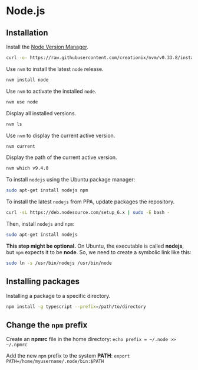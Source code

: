 Node.js
=======


Installation
--------------------------------------------------

Install the [Node Version Manager](https://github.com/creationix/nvm).

```sh
curl -o- https://raw.githubusercontent.com/creationix/nvm/v0.33.8/install.sh | bash
```

Use `nvm` to install the latest `node` release.

```sh
nvm install node
```

Use `nvm` to activate the installed `node`.

```sh
nvm use node
```

Display all installed versions.

```sh
nvm ls
```

Use `nvm` to display the current active version.

```sh
nvm current
```

Display the path of the current active version.

```sh
nvm which v9.4.0
```


To install `nodejs` using the Ubuntu package manager:

```sh
sudo apt-get install nodejs npm
```

To install the latest `nodejs` from PPA, update packages the repository.

```sh
curl -sL https://deb.nodesource.com/setup_6.x | sudo -E bash -
```

Then, install `nodejs` and `npm`:

```sh
sudo apt-get install nodejs
```

**This step might be optional.** On Ubuntu, the executable is called **nodejs**, but `npm` expects it to be **node**. So, we need to create a symbolic link like this:

```sh
sudo ln -s /usr/bin/nodejs /usr/bin/node
```


Installing packages
--------------------------------------------------

Installing a package to a specific directory.

```sh
npm install -g typescript --prefix=/path/to/directory
```


Change the `npm` prefix
--------------------------------------------------

Create an **npmrc** file in the home directory:
`echo prefix = ~/.node >> ~/.npmrc`

Add the new `npm` prefix to the system **PATH**:
`export PATH=/home/myusername/.node/bin:$PATH`